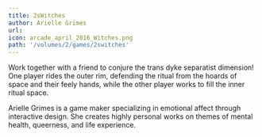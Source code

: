 ```yaml
---
title: 2sWitches
author: Arielle Grimes 
url: 
icon: arcade_april_2016_Witches.png
path: '/volumes/2/games/2switches'
---
```

Work together with a friend to conjure the trans dyke separatist
dimension! One player rides the outer rim, defending the ritual from
the hoards of space and their feely hands, while the other player works
to fill the inner ritual space.

Arielle Grimes is a game maker specializing in emotional affect through
interactive design. She creates highly personal works on themes of
mental health, queerness, and life experience.